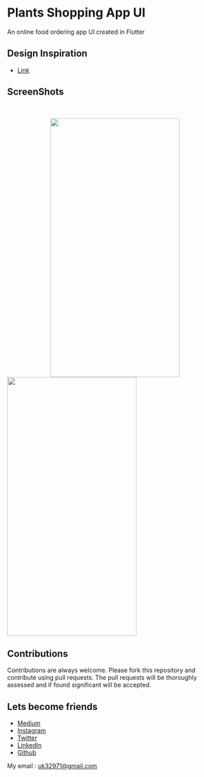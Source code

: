 # Plants Shopping App UI
  An online food ordering app UI created in Flutter
  
## Design Inspiration
- [Link](https://www.instagram.com/p/B4ns6R3AAFO/?igshid=13girogl1ddzj)

## ScreenShots

<br>

<img height=600 width=300 src="https://github.com/usman18/Flutter-UI-Kit/blob/master/%233_food_ordering_app_ui/Screenshots/foodorder1.jpg" hspace=100/><img height=600 width=300 src="https://github.com/usman18/Flutter-UI-Kit/blob/master/%233_food_ordering_app_ui/Screenshots/foodorder2.jpg" />
 
## Contributions
Contributions are always welcome. Please fork this repository and contribute using pull requests. The pull requests will be thoroughly assessed and if found significant will be accepted.

## Lets become friends
- [Medium](https://medium.com/@usman18)
- [Instagram](https://www.instagram.com/usman__khan18)
- [Twitter](https://www.twitter.com/khan_usman_18)
- [LinkedIn](https://www.linkedin.com/in/usman-khan-7b04b1138)
- [Github](https://github.com/usman18)

My email : uk32971@gmail.com
